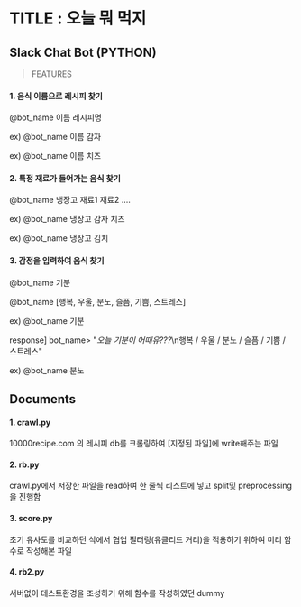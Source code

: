 TITLE : 오늘 뭐 먹지
===========
Slack Chat Bot (PYTHON)
-----------
>FEATURES

#### 1. 음식 이름으로 레시피 찾기 

@bot_name 이름 레시피명

ex) @bot_name 이름 감자

ex) @bot_name 이름 치즈

#### 2. 특정 재료가 들어가는 음식 찾기

@bot_name 냉장고 재료1 재료2 ....

ex) @bot_name 냉장고 감자 치즈

ex) @bot_name 냉장고 김치

#### 3. 감정을 입력하여 음식 찾기

@bot_name 기분

@bot_name [행복, 우울, 분노, 슬픔, 기쁨, 스트레스]

ex) @bot_name 기분

response] bot_name> "*오늘 기분이 어때유???*\n행복 / 우울 / 분노 / 슬픔 / 기쁨 / 스트레스"

ex) @bot_name 분노

Documents
---------

#### 1. crawl.py

10000recipe.com 의 레시피 db를 크롤링하여 [지정된 파일]에 write해주는 파일

#### 2. rb.py

crawl.py에서 저장한 파일을 read하여 한 줄씩 리스트에 넣고 split및 preprocessing을 진행함

#### 3. score.py

초기 유사도를 비교하던 식에서 협업 필터링(유클리드 거리)을 적용하기 위하여 미리 함수로 작성해본 파일

#### 4. rb2.py

서버없이 테스트환경을 조성하기 위해 함수를 작성하였던 dummy


